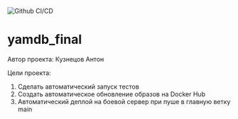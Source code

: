 ![Github CI/CD](https://github.com/anton1202-py/yamdb_final/actions/workflows/yamdb_workflow.yml/badge.svg)

# yamdb_final

Автор проекта: Кузнецов Антон

Цели проекта:
1. Сделать автоматический запуск тестов
2. Создать автоматическое обновление образов на Docker Hub
3. Автоматический деплой на боевой сервер при пуше в главную ветку main
